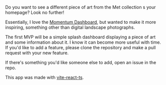 Do you want to see a different piece of art from the Met collection s your homepage? Look no further! 

Essentially, I love the [Momentum Dashboard](https://momentumdash.com/), but wanted to make it more inspiring, something other than digital landscape photographs.

The first MVP will be a simple splash dashboard displaying a piece of art and some information about it. I know it can become more useful with time. If you'd like to add a feature, please clone the repository and make a pull request with your new feature. 

If there's something you'd like someone else to add, open an issue in the repo. 

This app was made with [vite-react-ts](https://github.com/vitejs/vite/tree/main/packages/create-vite/template-react-ts).
